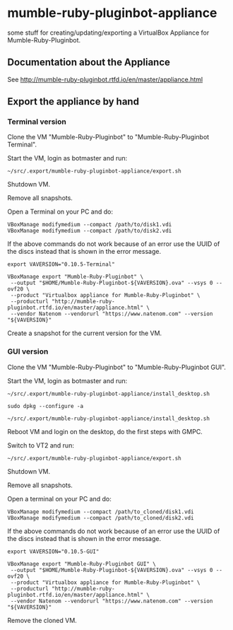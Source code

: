 # mumble-ruby-pluginbot-appliance
some stuff for creating/updating/exporting a VirtualBox Appliance for Mumble-Ruby-Pluginbot.

## Documentation about the Appliance
See http://mumble-ruby-pluginbot.rtfd.io/en/master/appliance.html

## Export the appliance by hand
### Terminal version
Clone the VM "Mumble-Ruby-Pluginbot" to "Mumble-Ruby-Pluginbot Terminal".

Start the VM, login as botmaster and run:

    ~/src/.export/mumble-ruby-pluginbot-appliance/export.sh

Shutdown VM.

Remove all snapshots.

Open a Terminal on your PC and do:

    VBoxManage modifymedium --compact /path/to/disk1.vdi
    VBoxManage modifymedium --compact /path/to/disk2.vdi
    
If the above commands do not work because of an error use the UUID of the discs instead that is shown in the error message.

    export VAVERSION="0.10.5-Terminal"

    VBoxManage export "Mumble-Ruby-Pluginbot" \
     --output "$HOME/Mumble-Ruby-Pluginbot-${VAVERSION}.ova" --vsys 0 --ovf20 \
     --product "Virtualbox appliance for Mumble-Ruby-Pluginbot" \
     --producturl "http://mumble-ruby-pluginbot.rtfd.io/en/master/appliance.html" \
     --vendor Natenom --vendorurl "https://www.natenom.com" --version "${VAVERSION}"

Create a snapshot for the current version for the VM.

### GUI version

Clone the VM "Mumble-Ruby-Pluginbot" to "Mumble-Ruby-Pluginbot GUI".

Start the VM, login as botmaster and run:

    ~/src/.export/mumble-ruby-pluginbot-appliance/install_desktop.sh

    sudo dpkg --configure -a

    ~/src/.export/mumble-ruby-pluginbot-appliance/install_desktop.sh

Reboot VM and login on the desktop, do the first steps with GMPC.

Switch to VT2 and run:

    ~/src/.export/mumble-ruby-pluginbot-appliance/export.sh

Shutdown VM.

Remove all snapshots.

Open a terminal on your PC and do:

    VBoxManage modifymedium --compact /path/to_cloned/disk1.vdi
    VBoxManage modifymedium --compact /path/to_cloned/disk2.vdi
    
If the above commands do not work because of an error use the UUID of the discs instead that is shown in the error message.

    export VAVERSION="0.10.5-GUI"

    VBoxManage export "Mumble-Ruby-Pluginbot GUI" \
     --output "$HOME/Mumble-Ruby-Pluginbot-${VAVERSION}.ova" --vsys 0 --ovf20 \
     --product "Virtualbox appliance for Mumble-Ruby-Pluginbot" \
     --producturl "http://mumble-ruby-pluginbot.rtfd.io/en/master/appliance.html" \
     --vendor Natenom --vendorurl "https://www.natenom.com" --version "${VAVERSION}"

Remove the cloned VM.
